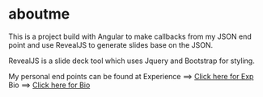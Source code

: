 # aboutme

This is a project build with Angular to make callbacks from my JSON end point and use RevealJS to generate slides base on the JSON.


RevealJS is a slide deck tool which uses Jquery and Bootstrap for styling.

My personal end points can be found at 
Experience ==> <a href="http://ec2-52-10-163-61.us-west-2.compute.amazonaws.com/api/resume/experience/"> Click here for Exp</a>
Bio ==> <a href="http://ec2-52-10-163-61.us-west-2.compute.amazonaws.com/api/resume/bio/">Click here for Bio</a>
